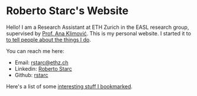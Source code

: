 # Roberto Starc's Website

Hello! I am a Research Assistant at ETH Zurich in the EASL research group, supervised by [Prof. Ana Klimović](https://anakli.inf.ethz.ch/).
This is my personal website. I started it to [to tell people about the things I do](http://carl.flax.ie/dothingstellpeople.html).

You can reach me here:

- Email: [rstarc@ethz.ch](mailto:rstarc@ethz.ch)
- Linkedin: [Roberto Starc](https://www.linkedin.com/in/roberto-starc/)
- Github: [rstarc](https://github.com/rstarc)

Here's a list of some [interesting stuff I bookmarked](/bookmarks).
